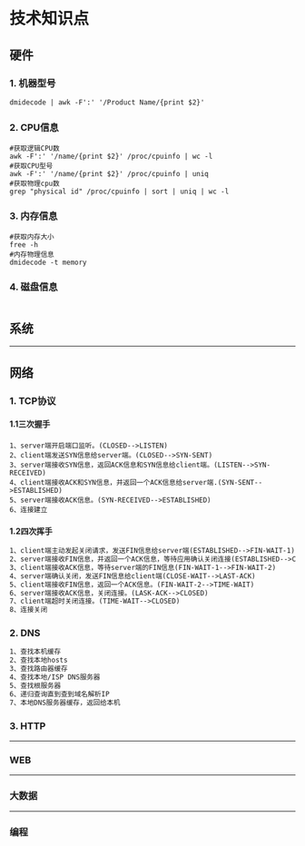 # 技术知识点

## 硬件

### 1. 机器型号

```markdown
dmidecode | awk -F':' '/Product Name/{print $2}'
```

### 2. CPU信息

```
#获取逻辑CPU数
awk -F':' '/name/{print $2}' /proc/cpuinfo | wc -l
#获取CPU型号
awk -F':' '/name/{print $2}' /proc/cpuinfo | uniq
#获取物理cpu数
grep "physical id" /proc/cpuinfo | sort | uniq | wc -l
```

### 3. 内存信息

```
#获取内存大小
free -h
#内存物理信息
dmidecode -t memory
```

### 4. 磁盘信息

```

```



## 系统

***

## 网络

### 1. TCP协议

#### 1.1三次握手

    1、server端开启端口监听。(CLOSED-->LISTEN)
    2、client端发送SYN信息给server端。(CLOSED-->SYN-SENT)
    3、server端接收SYN信息，返回ACK信息和SYN信息给client端。(LISTEN-->SYN-RECEIVED)
    4、client端接收ACK和SYN信息，并返回一个ACK信息给server端.(SYN-SENT-->ESTABLISHED)
    5、server端接收ACK信息。(SYN-RECEIVED-->ESTABLISHED)
    6、连接建立

#### 1.2四次挥手

```markdown
1、client端主动发起关闭请求，发送FIN信息给server端(ESTABLISHED-->FIN-WAIT-1)
2、server端接收FIN信息，并返回一个ACK信息，等待应用确认关闭连接(ESTABLISHED-->CLOSE-WAIT)
3、client端接收ACK信息，等待server端的FIN信息(FIN-WAIT-1-->FIN-WAIT-2)
4、server端确认关闭，发送FIN信息给client端(CLOSE-WAIT-->LAST-ACK)
5、client端接收FIN信息，返回一个ACK信息。(FIN-WAIT-2-->TIME-WAIT)
6、server端接收ACK信息，关闭连接。(LASK-ACK-->CLOSED)
7、client端超时关闭连接。(TIME-WAIT-->CLOSED)
8、连接关闭
```

### 2. DNS

```markdown
1、查找本机缓存
2、查找本地hosts
3、查找路由器缓存
4、查找本地/ISP DNS服务器
5、查找根服务器
6、递归查询直到查到域名解析IP
7、本地DNS服务器缓存，返回给本机
```

### 3. HTTP

***

### WEB

***

### 大数据

***

### 编程